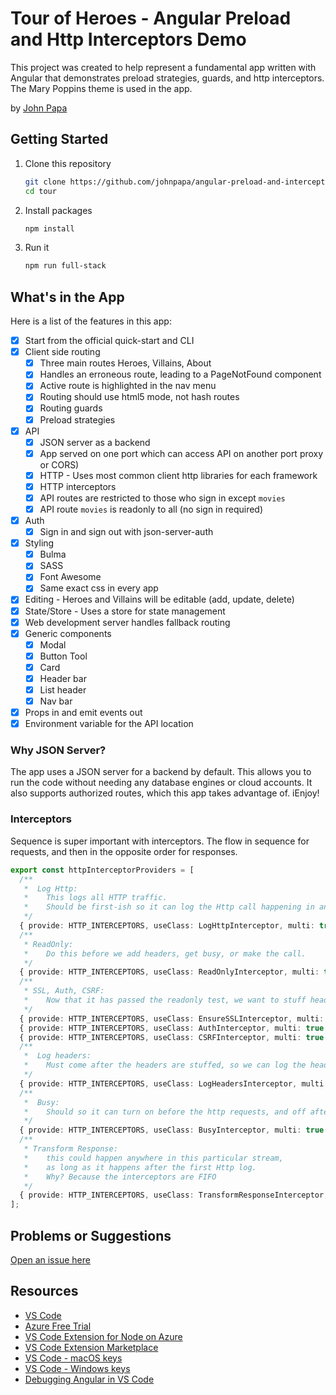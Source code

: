 # Tour of Heroes - Angular Preload and Http Interceptors Demo

This project was created to help represent a fundamental app written with Angular that demonstrates preload strategies, guards, and http interceptors. The Mary Poppins theme is used in the app.

by [John Papa](http://twitter.com/john_papa)

## Getting Started

1. Clone this repository

   ```bash
   git clone https://github.com/johnpapa/angular-preload-and-interceptors.git tour
   cd tour
   ```

1. Install packages

   ```bash
   npm install
   ```

1. Run it

   ```bash
   npm run full-stack
   ```

## What's in the App

Here is a list of the features in this app:

- [x] Start from the official quick-start and CLI
- [x] Client side routing
  - [x] Three main routes Heroes, Villains, About
  - [x] Handles an erroneous route, leading to a PageNotFound component
  - [x] Active route is highlighted in the nav menu
  - [x] Routing should use html5 mode, not hash routes
  - [x] Routing guards
  - [x] Preload strategies
- [x] API
  - [x] JSON server as a backend
  - [x] App served on one port which can access API on another port proxy or CORS)
  - [x] HTTP - Uses most common client http libraries for each framework
  - [x] HTTP interceptors
  - [x] API routes are restricted to those who sign in except `movies`
  - [x] API route `movies` is readonly to all (no sign in required)
- [x] Auth
  - [x] Sign in and sign out with json-server-auth
- [x] Styling
  - [x] Bulma
  - [x] SASS
  - [x] Font Awesome
  - [x] Same exact css in every app
- [x] Editing - Heroes and Villains will be editable (add, update, delete)
- [x] State/Store - Uses a store for state management
- [x] Web development server handles fallback routing
- [x] Generic components
  - [x] Modal
  - [x] Button Tool
  - [x] Card
  - [x] Header bar
  - [x] List header
  - [x] Nav bar
- [x] Props in and emit events out
- [x] Environment variable for the API location

### Why JSON Server?

The app uses a JSON server for a backend by default. This allows you to run the code without needing any database engines or cloud accounts. It also supports authorized routes, which this app takes advantage of. iEnjoy!

### Interceptors

Sequence is super important with interceptors. The flow in sequence for requests, and then in the opposite order for responses.

```typescript
export const httpInterceptorProviders = [
  /**
   *  Log Http:
   *    This logs all HTTP traffic.
   *    Should be first-ish so it can log the Http call happening in and out (last).
   */
  { provide: HTTP_INTERCEPTORS, useClass: LogHttpInterceptor, multi: true },
  /**
   * ReadOnly:
   *    Do this before we add headers, get busy, or make the call.
   */
  { provide: HTTP_INTERCEPTORS, useClass: ReadOnlyInterceptor, multi: true },
  /**
   * SSL, Auth, CSRF:
   *    Now that it has passed the readonly test, we want to stuff headers and proceed.
   */
  { provide: HTTP_INTERCEPTORS, useClass: EnsureSSLInterceptor, multi: true },
  { provide: HTTP_INTERCEPTORS, useClass: AuthInterceptor, multi: true },
  { provide: HTTP_INTERCEPTORS, useClass: CSRFInterceptor, multi: true },
  /**
   *  Log headers:
   *    Must come after the headers are stuffed, so we can log the headers.
   */
  { provide: HTTP_INTERCEPTORS, useClass: LogHeadersInterceptor, multi: true },
  /**
   *  Busy:
   *    Should so it can turn on before the http requests, and off after the requests.
   */
  { provide: HTTP_INTERCEPTORS, useClass: BusyInterceptor, multi: true },
  /**
   * Transform Response:
   *    this could happen anywhere in this particular stream,
   *    as long as it happens after the first Http log.
   *    Why? Because the interceptors are FIFO
   */
  { provide: HTTP_INTERCEPTORS, useClass: TransformResponseInterceptor, multi: true },
];
```

## Problems or Suggestions

[Open an issue here](/issues)

## Resources

- [VS Code](https://code.visualstudio.com?wt.mc_id=angularpreloadinterceptors-github-jopapa)
- [Azure Free Trial](https://azure.microsoft.com/en-us/free/?wt.mc_id=angularpreloadinterceptors-github-jopapa)
- [VS Code Extension for Node on Azure](https://marketplace.visualstudio.com/items?itemName=ms-vscode.vscode-node-azure-pack&WT.mc_id=angularpreloadinterceptors-github-jopapa)
- [VS Code Extension Marketplace](https://marketplace.visualstudio.com/vscode?wt.mc_id=angularpreloadinterceptors-github-jopapa)
- [VS Code - macOS keys](https://code.visualstudio.com/shortcuts/keyboard-shortcuts-macos.pdf?WT.mc_id=angularpreloadinterceptors-github-jopapa)
- [VS Code - Windows keys](https://code.visualstudio.com/shortcuts/keyboard-shortcuts-windows.pdf?WT.mc_id=angularpreloadinterceptors-github-jopapa)
- [Debugging Angular in VS Code](https://code.visualstudio.com/docs/nodejs/angular-tutorial?wt.mc_id=angularpreloadinterceptors-github-jopapa)
